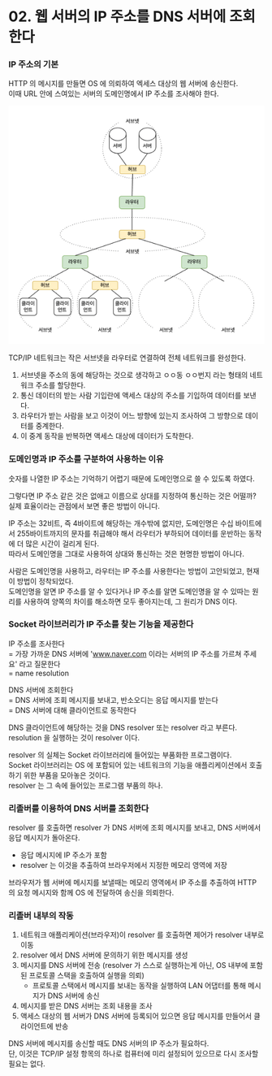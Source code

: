 # 02. 웹 서버의 IP 주소를 DNS 서버에 조회한다

### IP 주소의 기본

HTTP 의 메시지를 만들면 OS 에 의뢰하여 엑세스 대상의 웹 서버에 송신한다.  
이때 URL 안에 스여있는 서버의 도메인명에서 IP 주소를 조사해야 한다.

![IP 의 기본 개념](images/IMG_01_02_01.png)

TCP/IP 네트워크는 작은 서브넷을 라우터로 연결하여 전체 네트워크를 완성한다.  
1. 서브넷을 주소의 동에 해당하는 것으로 생각하고 ㅇㅇ동 ㅇㅇ번지 라는 형태의 네트워크 주소를 할당한다.  
2. 통신 데이터의 받는 사람 기입란에 액세스 대상의 주소를 기입하여 데이터를 보낸다.
3. 라우터가 받는 사람을 보고 이것이 어느 방향에 있는지 조사하여 그 방향으로 데이터를 중계한다.  
4. 이 중계 동작을 반복하면 액세스 대상에 데이터가 도착한다.

### 도메인명과 IP 주소를 구분하여 사용하는 이유

숫자를 나열한 IP 주소는 기억하기 어렵기 때문에 도메인명으로 쓸 수 있도록 하였다.

그렇다면 IP 주소 같은 것은 없애고 이름으로 상대를 지정하여 통신하는 것은 어떨까?  
실제 효율이라는 관점에서 보면 좋은 방법이 아니다.

IP 주소는 32비트, 즉 4바이트에 해당하는 개수밖에 없지만, 도메인명은 수십 바이트에서 255바이트까지의 문자를 취급해야 해서 라우터가 부하되어 데이터를 운반하는 동작에 더 많은 시간이 걸리게 된다.  
따라서 도메인명을 그대로 사용하여 상대와 통신하는 것은 현명한 방법이 아니다.

사람은 도메인명을 사용하고, 라우터는 IP 주소를 사용한다는 방법이 고안되었고, 현재 이 방법이 정착되었다.  
도메인명을 알면 IP 주소를 알 수 있다거나 IP 주소를 알면 도메인명을 알 수 있따는 원리를 사용하여 양쪽의 차이를 해소하면 모두 좋아지는데, 그 원리가 DNS 이다.

### Socket 라이브러리가 IP 주소를 찾는 기능을 제공한다

IP 주소를 조사한다  
= 가장 가까운 DNS 서버에 'www.naver.com 이라는 서버의 IP 주소를 가르쳐 주세요' 라고 질문한다  
= name resolution

DNS 서버에 조회한다  
= DNS 서버에 조회 메시지를 보내고, 반소오디는 응답 메시지를 받는다  
= DNS 서버에 대해 클라이언트로 동작한다

DNS 클라이언트에 해당하는 것을 DNS resolver 또는 resolver 라고 부른다.  
resolution 을 실행하는 것이 resolver 이다.

resolver 의 실체는 Socket 라이브러리에 들어있는 부품화한 프로그램이다.  
Socket 라이브러리는 OS 에 포함되어 있는 네트워크의 기능을 애플리케이션에서 호출하기 위한 부품을 모아놓은 것이다.  
resolver 는 그 속에 들어있는 프로그램 부품의 하나.

### 리졸버를 이용하여 DNS 서버를 조회한다

resolver 를 호출하면 resolver 가 DNS 서버에 조회 메시지를 보내고, DNS 서버에서 응답 메시지가 돌아온다.
- 응답 메시지에 IP 주소가 포함
- resolver 는 이것을 추출하여 브라우저에서 지정한 메모리 영역에 저장

브라우저가 웹 서버에 메시지를 보낼때는 메모리 영역에서 IP 주소를 추출하여 HTTP 의 요청 메시지와 함께 OS 에 전달하여 송신을 의뢰한다.

### 리졸버 내부의 작동

1. 네트워크 애플리케이션(브라우저)이 resolver 를 호출하면 제어가 resolver 내부로 이동
2. resolver 에서 DNS 서버에 문의하기 위한 메시지를 생성
3. 메시지를 DNS 서버에 전송 (resolver 가 스스로 실행하는게 아닌, OS 내부에 포함된 프로토콜 스택을 호출하여 실행을 의뢰)
    - 프로토콜 스택에서 메시지를 보내는 동작을 실행하여 LAN 어댑터를 통해 메시지가 DNS 서버에 송신
4. 메시지를 받은 DNS 서버는 조회 내용을 조사
5. 액세스 대상의 웹 서버가 DNS 서버에 등록되어 있으면 응답 메시지를 만들어서 클라이언트에 반송

DNS 서버에 메시지를 송신할 때도 DNS 서버의 IP 주소가 필요하다.  
단, 이것은 TCP/IP 설정 항목의 하나로 컴퓨터에 미리 설정되어 있으므로 다시 조사할 필요는 없다.